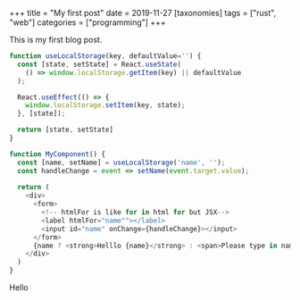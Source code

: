 +++
title = "My first post"
date = 2019-11-27
[taxonomies]
tags = ["rust", "web"]
categories = ["programming"]
+++

This is my first blog post.

```js
function useLocalStorage(key, defaultValue='') {
  const [state, setState] = React.useState(
    () => window.localStorage.getItem(key) || defaultValue
  );

  React.useEffect(() => {
    window.localStorage.setItem(key, state);
  }, [state]);

  return [state, setState]
}

function MyComponent() {
  const [name, setName] = useLocalStorage('name', '');
  const handleChange = event => setName(event.target.value);
  
  return (
    <div>
      <form>
        <!-- htmlFor is like for in html for but JSX-->
        <label htmlFor="name""></label>
        <input id="name" onChange={handleChange}></input>
      </form>
      {name ? <strong>Helllo {name}</strong> : <span>Please type in name</span>}
    </div>
  )
}
```

Hello
